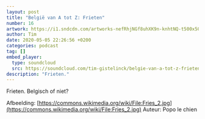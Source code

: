 ```yaml
---
layout: post
title: "België van A tot Z: Frieten"
number: 16
artwork: https://i1.sndcdn.com/artworks-nefRhjNGf8uhXK9n-knhtNQ-t500x500.jpg
author: Tim
date: 2020-05-05 22:26:56 +0200
categories: podcast
tag: []
embed_player:
  type: soundcloud
  src: https://soundcloud.com/tim-gistelinck/belgie-van-a-tot-z-frieten
description: "Frieten."
---
```

Frieten. Belgisch of niet?

Afbeelding: [https://commons.wikimedia.org/wiki/File:Fries_2.jpg](https://commons.wikimedia.org/wiki/File:Fries_2.jpg)
Auteur: Popo le chien